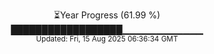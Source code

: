 <p align="center">
⏳Year Progress (61.99 %) <br>
██████████████████▁▁▁▁▁▁▁▁▁▁▁▁ <br>
<sub>Updated: Fri, 15 Aug 2025 06:36:34 GMT</sub>
</p>

